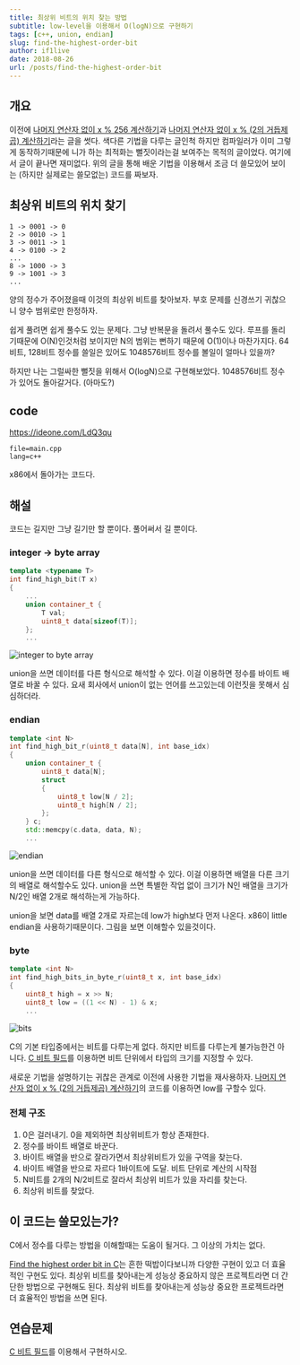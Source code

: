 ```yaml
---
title: 최상위 비트의 위치 찾는 방법
subtitle: low-level을 이용해서 O(logN)으로 구현하기
tags: [c++, union, endian]
slug: find-the-highest-order-bit
author: if1live
date: 2018-08-26
url: /posts/find-the-highest-order-bit
---
```


## 개요

이전에 [나머지 연산자 없이 x % 256 계산하기][blog-mod-256]과 [나머지 연산자 없이 x % (2의 거듭제곱) 계산하기][blog-mod-pot]라는 글을 썻다.
색다른 기법을 다루는 글인척 하지만 컴파일러가 이미 그렇게 동작하기때문에 니가 하는 최적화는 뻘짓이라는걸 보여주는 목적의 글이었다.
여기에서 글이 끝나면 재미없다. 위의 글을 통해 배운 기법을 이용해서 조금 더 쓸모있어 보이는 (하지만 실제로는 쓸모없는) 코드를 짜보자.

<!--adsense-->

## 최상위 비트의 위치 찾기


```
1 -> 0001 -> 0
2 -> 0010 -> 1
3 -> 0011 -> 1
4 -> 0100 -> 2
...
8 -> 1000 -> 3
9 -> 1001 -> 3
...
```

양의 정수가 주어졌을때 이것의 최상위 비트를 찾아보자.
부호 문제를 신경쓰기 귀찮으니 양수 범위로만 한정하자.

쉽게 풀려면 쉽게 풀수도 있는 문제다. 그냥 반복문을 돌려서 풀수도 있다.
루프를 돌리기때문에 O(N)인것처럼 보이지만 N의 범위는 뻔하기 때문에 O(1)이나 마찬가지다.
64비트, 128비트 정수를 쓸일은 있어도 1048576비트 정수를 볼일이 얼마나 있을까?

하지만 나는 그럴싸한 뻘짓을 위해서 O(logN)으로 구현해보았다.
1048576비트 정수가 있어도 돌아갈거다. (아마도?)

## code

https://ideone.com/LdQ3qu

~~~maya:view
file=main.cpp
lang=c++
~~~

x86에서 돌아가는 코드다.

## 해설

코드는 길지만 그냥 길기만 할 뿐이다.
풀어써서 길 뿐이다.

### integer -> byte array

```cpp
template <typename T>
int find_high_bit(T x)
{
    ...
    union container_t {
        T val;
        uint8_t data[sizeof(T)];
    };
    ...
```

![integer to byte array]({attach}find-the-highest-order-bit/union-integer-to-byte-array.png)

union을 쓰면 데이터를 다른 형식으로 해석할 수 있다.
이걸 이용하면 정수를 바이트 배열로 바꿀 수 있다.
요새 회사에서 union이 없는 언어를 쓰고있는데 이런짓을 못해서 심심하더라.

### endian

```cpp
template <int N>
int find_high_bit_r(uint8_t data[N], int base_idx)
{
    union container_t {
        uint8_t data[N];
        struct
        {
            uint8_t low[N / 2];
            uint8_t high[N / 2];
        };
    } c;
    std::memcpy(c.data, data, N);
    ...
```

![endian]({attach}find-the-highest-order-bit/union-endian.png)

union을 쓰면 데이터를 다른 형식으로 해석할 수 있다.
이걸 이용하면 배열을 다른 크기의 배열로 해석할수도 있다.
union을 쓰면 특별한 작업 없이 크기가 N인 배열을 크기가 N/2인 배열 2개로 해석하는게 가능하다.

union을 보면 data를 배열 2개로 자르는데 low가 high보다 먼저 나온다.
x86이 little endian을 사용하기때문이다. 그림을 보면 이해할수 있을것이다.

### byte

```cpp
template <int N>
int find_high_bits_in_byte_r(uint8_t x, int base_idx)
{
    uint8_t high = x >> N;
    uint8_t low = ((1 << N) - 1) & x;
    ...
```

![bits]({attach}find-the-highest-order-bit/union-bits.png)

C의 기본 타입중에서는 비트를 다루는게 없다.
하지만 비트를 다루는게 불가능한건 아니다.
[C 비트 필드][msdn-c-bit-fields]를 이용하면 비트 단위에서 타입의 크기를 지정할 수 있다.

새로운 기법을 설명하기는 귀찮은 관계로 이전에 사용한 기법을 재사용하자.
[나머지 연산자 없이 x % (2의 거듭제곱) 계산하기][blog-mod-pot]의 코드를 이용하면 low를 구할수 있다.


### 전체 구조

1. 0은 걸러내기. 0을 제외하면 최상위비트가 항상 존재한다.
2. 정수를 바이트 배열로 바꾼다.
3. 바이트 배열을 반으로 잘라가면서 최상위비트가 있을 구역을 찾는다.
4. 바이트 배열을 반으로 자르다 1바이트에 도달. 비트 단위로 계산의 시작점
5. N비트를 2개의 N/2비트로 잘라서 최상위 비트가 있을 자리를 찾는다.
6. 최상위 비트를 찾았다.

## 이 코드는 쓸모있는가?

C에서 정수를 다루는 방법을 이해할때는 도움이 될거다.
그 이상의 가치는 없다.

[Find the highest order bit in C][stackoverflow-1]는 흔한 떡밥이다보니까 다양한 구현이 있고 더 효율적인 구현도 있다.
최상위 비트를 찾아내는게 성능상 중요하지 않은 프로젝트라면 더 간단한 방법으로 구현해도 된다.
최상위 비트를 찾아내는게 성능상 중요한 프로젝트라면 더 효율적인 방법을 쓰면 된다.

## 연습문제

[C 비트 필드][msdn-c-bit-fields]를 이용해서 구현하시오.


[stackoverflow-1]: https://stackoverflow.com/questions/53161/find-the-highest-order-bit-in-c
[blog-mod-256]: {attach}use-casting-as-mod-operator/
[blog-mod-pot]: {attach}use-bit-op-as-mod-operator/
[msdn-c-bit-fields]: https://docs.microsoft.com/ko-kr/cpp/c-language/c-bit-fields
